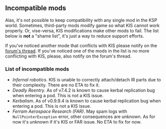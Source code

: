 ## Incompatible mods

Alas, it's not possible to keep compatibility with any single mod in the KSP world. Sometimes, third-party mods modify game so what KIS cannot work properly. Or, vise-versa, KIS modifications make other mods to fail. The list below is **not** a "shame list", it's just a way to reduce support efforts.

If you've noticed another mode that conflicts with KIS please notify on the [forum's thread](http://forum.kerbalspaceprogram.com/index.php?/topic/101928-110-kerbal-inventory-system-kis-127/). If you've noticed one of the mods in the list is no more conflicting with KIS, please, also notify on the forum's thread.

### List of incompatible mods

- *Infernal robotics*. KIS is unable to correctly attach/detach IR parts due to their complexity. There are no ETA to fix it.
- *Deadly Reentry*. As of v7.4.2 is known to cause kerbal replication bug when entering a pod. This is not a KIS issue.
- *Kerbalism*. As of v0.9.9.4 is known to cause kerbal replication bug when entering a pod. This is not a KIS issue.
- *Ferram Aerospace Research (FAR)*. May spam logs with `NullPointerException` error, other consequences are unknown. As for now it's unknown if it's KIS or FAR issue. No ETA to fix for now.